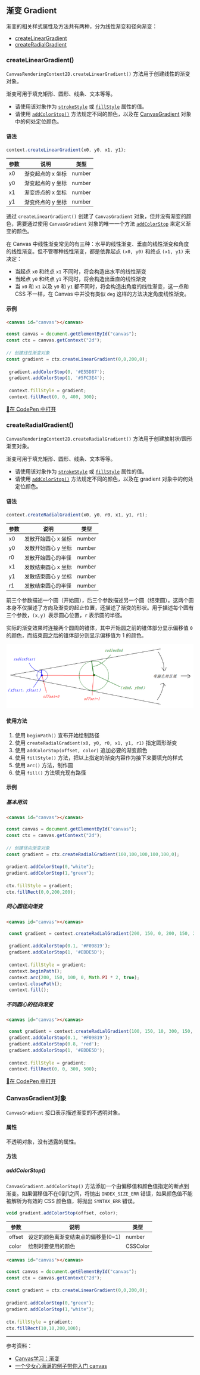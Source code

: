 ## 渐变 Gradient

渐变的相关样式属性及方法共有两种，分为线性渐变和径向渐变：

- [createLinearGradient](#createlineargradient)
- [createRadialGradient](#createradialgradient)

### createLinearGradient()

`CanvasRenderingContext2D.createLinearGradient()` 方法用于创建线性的渐变对象。

渐变可用于填充矩形、圆形、线条、文本等等。

- 请使用该对象作为 [`strokeStyle`](Colors.md) 或 [`fillStyle`](Colors.md) 属性的值。
- 请使用 [`addColorStop()`](#addcolorstop) 方法规定不同的颜色，以及在 [CanvasGradient](#canvasgradient) 对象中的何处定位颜色。

#### 语法

```js
context.createLinearGradient(x0, y0, x1, y1);
```

| 参数 | 说明              | 类型   |
| ---- | ----------------- | ------ |
| x0   | 渐变起点的 x 坐标 | number |
| y0   | 渐变起点的 y 坐标 | number |
| x1   | 渐变终点的 x 坐标 | number |
| y1   | 渐变终点的 y 坐标 | number |

通过 `createLinearGradient()` 创建了 `CanvasGradient` 对象，但并没有渐变的颜色，需要通过使用 `CanvasGradient` 对象的唯一一个方法 [`addColorStop`](#addcolorstop) 来定义渐变的颜色。

在 Canvas 中线性渐变常见的有三种：水平的线性渐变、垂直的线性渐变和角度的线性渐变。但不管哪种线性渐变，都是依靠起点 `(x0, y0)` 和终点 `(x1, y1)` 来决定：

- 当起点 `x0` 和终点 `x1` 不同时，将会构造出水平的线性渐变
- 当起点 `y0` 和终点 `y1` 不同时，将会构造出垂直的线性渐变
- 当 `x0` 和 `x1` 以及 `y0` 和 `y1` 都不同时，将会构造出角度的线性渐变，这一点和 CSS 不一样，在 Canvas 中并没有类似 `deg` 这样的方法决定角度线性渐变。

#### 示例

```html
<canvas id="canvas"></canvas>
```

```js
const canvas = document.getElementById("canvas");
const ctx = canvas.getContext("2d");

// 创建线性渐变对象
const gradient = ctx.createLinearGradient(0,0,200,0);

 gradient.addColorStop(0, '#E55D87'); 
 gradient.addColorStop(1, '#5FC3E4');

 context.fillStyle = gradient;
 context.fillRect(0, 0, 400, 300);
```

[🔎在 CodePen 中打开](https://codepen.io/mrsingsing/pen/JaZRmW?editors=1010)

### createRadialGradient()

`CanvasRenderingContext2D.createRadialGradient()` 方法用于创建放射状/圆形渐变对象。

渐变可用于填充矩形、圆形、线条、文本等等。

- 请使用该对象作为 [`strokeStyle`](Colors.md) 或 [`fillStyle`](Colors.md) 属性的值。
- 请使用 [`addColorStop()`](#addcolorstop) 方法规定不同的颜色，以及在 gradient 对象中的何处定位颜色。

#### 语法

```js
context.createRadialGradient(x0, y0, r0, x1, y1, r1);
```

| 参数 | 说明                | 类型   |
| ---- | ------------------- | ------ |
| x0   | 发散开始圆心 x 坐标 | number |
| y0   | 发散开始圆心 y 坐标 | number |
| r0   | 发散开始圆心的半径  | number |
| x1   | 发散结束圆心 x 坐标 | number |
| y1   | 发散结束圆心 y 坐标 | number |
| r1   | 发散结束圆心的半径  | number |

前三个参数描述一个圆（开始圆），后三个参数描述另一个圆（结束圆）。这两个圆本身不仅描述了方向及渐变的起止位置，还描述了渐变的形状。用于描述每个圆有三个参数，`(x,y) `表示圆心位置，`r` 表示圆的半径。

实际的渐变效果时连接两个圆周的锥体，其中开始圆之前的锥体部分显示偏移值 `0` 的颜色，而结束圆之后的锥体部分则显示偏移值为 1 的颜色。

![createRadialGradient](../../../../../images/7/a1e92534-0807-4d2b-b4a2-02bfce5f2710.png)

#### 使用方法

1. 使用 `beginPath()` 宣布开始绘制路径
2. 使用 `createRadialGradient(x0, y0, r0, x1, y1, r1)` 指定圆形渐变
3. 使用 `addColorStop(offset, color)` 追加必要的渐变颜色
4. 使用 `fillStyle()` 方法，把以上指定的渐变内容作为接下来要填充的样式
5. 使用 `arc()` 方法，制作圆
6. 使用 `fill()` 方法填充现有路径

#### 示例

##### 基本用法

```html
<canvas id="canvas"></canvas>
```

```js
const canvas = document.getElementById("canvas");
const ctx = canvas.getContext("2d");

// 创建径向渐变对象
const gradient = ctx.createRadialGradient(100,100,100,100,100,0);

gradient.addColorStop(0,"white");
gradient.addColorStop(1,"green");

ctx.fillStyle = gradient;
ctx.fillRect(0,0,200,200);
```

##### 同心圆径向渐变

```html
<canvas id="canvas"></canvas>
```

```js
 const gradient = context.createRadialGradient(200, 150, 0, 200, 150, 200);

 gradient.addColorStop(0.1, '#F09819');
 gradient.addColorStop(1, '#EDDE5D');

 context.fillStyle = gradient;
 context.beginPath();
 context.arc(200, 150, 100, 0, Math.PI * 2, true);
 context.closePath();
 context.fill();
```

##### 不同圆心的径向渐变

```html
<canvas id="canvas"></canvas>
```

```js
 const gradient = context.createRadialGradient(100, 150, 10, 300, 150, 80);
 gradient.addColorStop(0.1, '#F09819');
 gradient.addColorStop(0.8, 'red');
 gradient.addColorStop(1, '#EDDE5D');

 context.fillStyle = gradient;
 context.fillRect(0, 0, 300, 500);
```

[🔎在 CodePen 中打开](https://codepen.io/mrsingsing/pen/MqXjda?editors=1010)

### CanvasGradient对象

`CanvasGradient` 接口表示描述渐变的不透明对象。

#### 属性

不透明对象，没有透露的属性。

#### 方法

##### addColorStop()

`CanvasGradient.addColorStop()` 方法添加一个由偏移值和颜色值指定的断点到渐变。如果偏移值不在0到1之间，将抛出 `INDEX_SIZE_ERR` 错误，如果颜色值不能被解析为有效的 CSS 颜色值，将抛出 `SYNTAX_ERR` 错误。

```js
void gradient.addColorStop(offset, color);
```

| 参数   | 说明                                | 类型     |
| ------ | ----------------------------------- | -------- |
| offset | 设定的颜色离渐变结束点的偏移量(0~1) | number   |
| color  | 绘制时要使用的颜色                  | CSSColor |

```html
<canvas id="canvas"></canvas>
```

```js
const canvas = document.getElementById("canvas");
const ctx = canvas.getContext("2d");

const gradient = ctx.createLinearGradient(0,0,200,0);

gradient.addColorStop(0,"green");
gradient.addColorStop(1,"white");

ctx.fillStyle = gradient;
ctx.fillRect(10,10,200,100);
```

---

参考资料：

- <a href='https://www.w3cplus.com/canvas/gradient.html' target='_blank'>Canvas学习：渐变</a>
- <a href='https://segmentfault.com/p/1210000010536257/read#top' target='_blank'>一个少女心满满的例子带你入门 canvas</a>